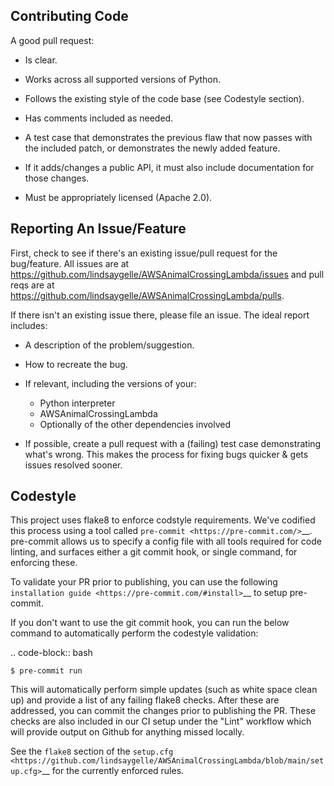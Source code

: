 Contributing Code
-----------------
A good pull request:

-  Is clear.
-  Works across all supported versions of Python.
-  Follows the existing style of the code base (see Codestyle section).
-  Has comments included as needed.

-  A test case that demonstrates the previous flaw that now passes with
   the included patch, or demonstrates the newly added feature.
-  If it adds/changes a public API, it must also include documentation
   for those changes.
-  Must be appropriately licensed (Apache 2.0).

Reporting An Issue/Feature
--------------------------
First, check to see if there's an existing issue/pull request for the
bug/feature. All issues are at
https://github.com/lindsaygelle/AWSAnimalCrossingLambda/issues and pull reqs are at
https://github.com/lindsaygelle/AWSAnimalCrossingLambda/pulls.

If there isn't an existing issue there, please file an issue. The
ideal report includes:

-  A description of the problem/suggestion.
-  How to recreate the bug.
-  If relevant, including the versions of your:

   -  Python interpreter
   -  AWSAnimalCrossingLambda
   -  Optionally of the other dependencies involved

-  If possible, create a pull request with a (failing) test case
   demonstrating what's wrong. This makes the process for fixing bugs
   quicker & gets issues resolved sooner.

Codestyle
---------
This project uses flake8 to enforce codstyle requirements. We've codified this
process using a tool called `pre-commit <https://pre-commit.com/>`__. pre-commit
allows us to specify a config file with all tools required for code linting,
and surfaces either a git commit hook, or single command, for enforcing these.

To validate your PR prior to publishing, you can use the following
`installation guide <https://pre-commit.com/#install>`__ to setup pre-commit.

If you don't want to use the git commit hook, you can run the below command
to automatically perform the codestyle validation:

.. code-block:: bash

    $ pre-commit run

This will automatically perform simple updates (such as white space clean up)
and provide a list of any failing flake8 checks. After these are addressed,
you can commit the changes prior to publishing the PR.
These checks are also included in our CI setup under the "Lint" workflow which
will provide output on Github for anything missed locally.

See the `flake8` section of the
`setup.cfg <https://github.com/lindsaygelle/AWSAnimalCrossingLambda/blob/main/setup.cfg>`__ for the
currently enforced rules.
